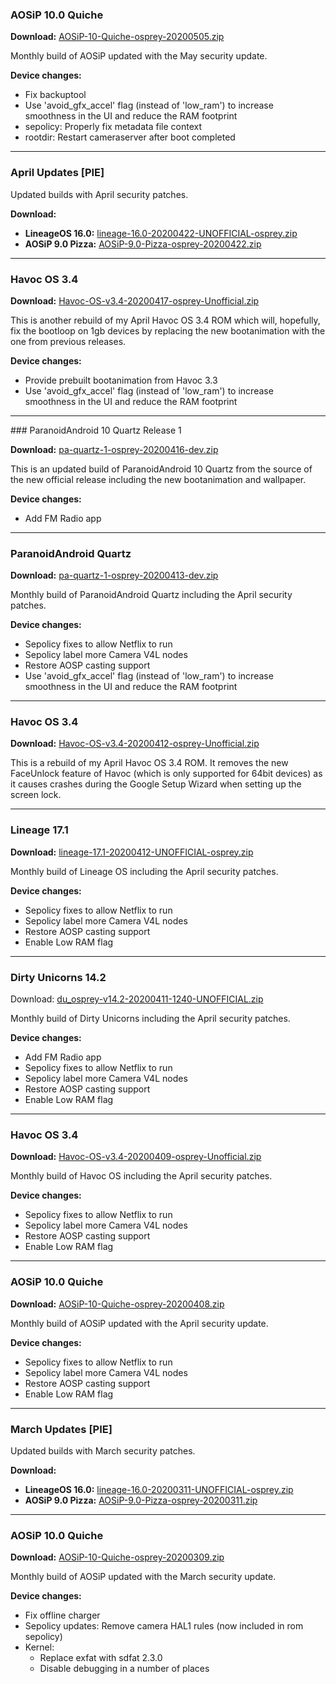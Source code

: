 ### AOSiP 10.0 Quiche

**Download:** [AOSiP-10-Quiche-osprey-20200505.zip](https://sourceforge.net/projects/chil360-android/files/aosip-10.0/osprey/AOSiP-10-Quiche-osprey-20200505.zip/download)

Monthly build of AOSiP updated with the May security update.

**Device changes:**
- Fix backuptool
- Use 'avoid_gfx_accel' flag (instead of 'low_ram') to increase smoothness in the UI and reduce the RAM footprint
- sepolicy: Properly fix metadata file context
- rootdir: Restart cameraserver after boot completed

<hr>

### April Updates [PIE]

Updated builds with April security patches.

**Download:**
- **LineageOS 16.0:** [lineage-16.0-20200422-UNOFFICIAL-osprey.zip](https://www.androidfilehost.com/?fid=4349826312261779081)
- **AOSiP 9.0 Pizza:** [AOSiP-9.0-Pizza-osprey-20200422.zip](https://www.androidfilehost.com/?fid=4349826312261779202)

<hr>


### Havoc OS 3.4

**Download:** [Havoc-OS-v3.4-20200417-osprey-Unofficial.zip](https://sourceforge.net/projects/chil360-android/files/havoc-3.x/osprey/Havoc-OS-v3.4-20200417-osprey-Unofficial.zip/download)

This is another rebuild of my April Havoc OS 3.4 ROM which will, hopefully, fix the bootloop on 1gb devices by replacing the new bootanimation with the one from previous releases.
 
**Device changes:**
- Provide prebuilt bootanimation from Havoc 3.3
- Use 'avoid_gfx_accel' flag (instead of 'low_ram') to increase smoothness in the UI and reduce the RAM footprint

<hr>
### ParanoidAndroid 10 Quartz Release 1

**Download:** [pa-quartz-1-osprey-20200416-dev.zip](https://sourceforge.net/projects/chil360-android/files/pa-quartz/osprey/pa-quartz-1-osprey-20200416-dev.zip/download)

This is an updated build of ParanoidAndroid 10 Quartz from the source of the new official release including the new bootanimation and wallpaper.

**Device changes:**
- Add FM Radio app

<hr>


### ParanoidAndroid Quartz

**Download:** [pa-quartz-1-osprey-20200413-dev.zip](https://sourceforge.net/projects/chil360-android/files/pa-quartz/osprey/pa-quartz-1-osprey-20200413-dev.zip/download)

Monthly build of ParanoidAndroid Quartz including the April security patches.

**Device changes:**
- Sepolicy fixes to allow Netflix to run
- Sepolicy label more Camera V4L nodes
- Restore AOSP casting support
- Use 'avoid_gfx_accel' flag (instead of 'low_ram') to increase smoothness in the UI and reduce the RAM footprint

<hr>

### Havoc OS 3.4

**Download:** [Havoc-OS-v3.4-20200412-osprey-Unofficial.zip](https://sourceforge.net/projects/chil360-android/files/havoc-3.x/osprey/Havoc-OS-v3.4-20200412-osprey-Unofficial.zip/download)

This is a rebuild of my April Havoc OS 3.4 ROM. It removes the new FaceUnlock feature of Havoc (which is only supported for 64bit devices) as it causes crashes during the Google Setup Wizard when setting up the screen lock.

<hr>

### Lineage 17.1

**Download:** [lineage-17.1-20200412-UNOFFICIAL-osprey.zip](https://sourceforge.net/projects/chil360-android/files/lineage-17.1/osprey/lineage-17.1-20200412-UNOFFICIAL-osprey.zip/download)

Monthly build of Lineage OS including the April security patches.

**Device changes:**
- Sepolicy fixes to allow Netflix to run
- Sepolicy label more Camera V4L nodes
- Restore AOSP casting support
- Enable Low RAM flag

<hr>

### Dirty Unicorns 14.2

Download: [du_osprey-v14.2-20200411-1240-UNOFFICIAL.zip](https://sourceforge.net/projects/chil360-android/files/du-14.x/osprey/du_osprey-v14.2-20200411-1240-UNOFFICIAL.zip/download)

Monthly build of Dirty Unicorns including the April security patches.

**Device changes:**
- Add FM Radio app
- Sepolicy fixes to allow Netflix to run
- Sepolicy label more Camera V4L nodes
- Restore AOSP casting support
- Enable Low RAM flag

<hr>

### Havoc OS 3.4

**Download:** [Havoc-OS-v3.4-20200409-osprey-Unofficial.zip](https://sourceforge.net/projects/chil360-android/files/havoc-3.x/osprey/Havoc-OS-v3.4-20200409-osprey-Unofficial.zip/download)

Monthly build of Havoc OS including the April security patches.

**Device changes:**
- Sepolicy fixes to allow Netflix to run
- Sepolicy label more Camera V4L nodes
- Restore AOSP casting support
- Enable Low RAM flag

<hr>

### AOSiP 10.0 Quiche

**Download:** [AOSiP-10-Quiche-osprey-20200408.zip](https://sourceforge.net/projects/chil360-android/files/aosip-10.0/osprey/AOSiP-10-Quiche-osprey-20200408.zip/download)

Monthly build of AOSiP updated with the April security update.

**Device changes:**
- Sepolicy fixes to allow Netflix to run
- Sepolicy label more Camera V4L nodes
- Restore AOSP casting support
- Enable Low RAM flag

<hr>

### March Updates [PIE]

Updated builds with March security patches.

**Download:**
- **LineageOS 16.0:** [lineage-16.0-20200311-UNOFFICIAL-osprey.zip](https://www.androidfilehost.com/?fid=4349826312261742231)
- **AOSiP 9.0 Pizza:** [AOSiP-9.0-Pizza-osprey-20200311.zip](https://www.androidfilehost.com/?fid=4349826312261742008)

<hr>

### AOSiP 10.0 Quiche

**Download:** [AOSiP-10-Quiche-osprey-20200309.zip](https://sourceforge.net/projects/chil360-android/files/aosip-10.0/osprey/AOSiP-10-Quiche-osprey-20200309.zip/download)

Monthly build of AOSiP updated with the March security update.

**Device changes:**
- Fix offline charger
- Sepolicy updates: Remove camera HAL1 rules (now included in rom sepolicy)
- Kernel:
    * Replace exfat with sdfat 2.3.0 
    * Disable debugging in a number of places 
